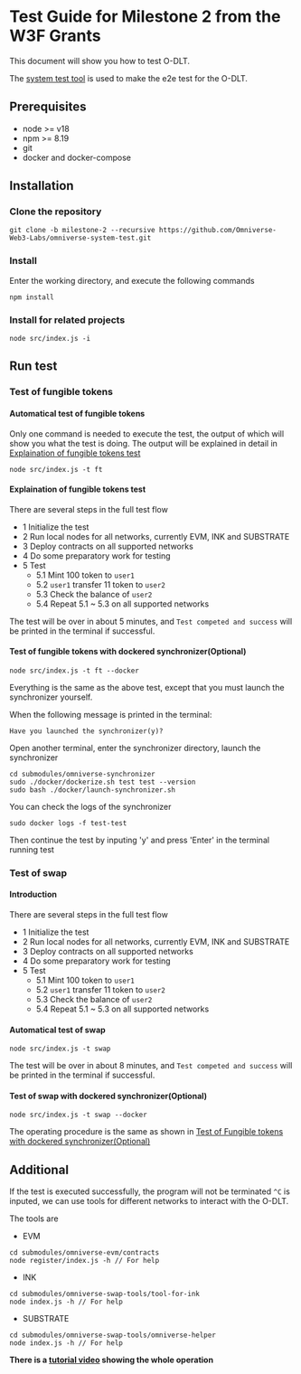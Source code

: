 # Test Guide for Milestone 2 from the W3F Grants

This document will show you how to test O-DLT.

The [system test tool](https://github.com/Omniverse-Web3-Labs/omniverse-system-test/tree/milestone-2) is used to make the e2e test for the O-DLT.

## Prerequisites

- node >= v18
- npm >= 8.19
- git
- docker and docker-compose

## Installation

### Clone the repository

```
git clone -b milestone-2 --recursive https://github.com/Omniverse-Web3-Labs/omniverse-system-test.git
```

### Install

Enter the working directory, and execute the following commands
```
npm install
```

### Install for related projects

```
node src/index.js -i
```

## Run test

### Test of fungible tokens

#### Automatical test of fungible tokens
Only one command is needed to execute the test, the output of which will show you what the test is doing. The output will be explained in detail in [Explaination of fungible tokens test](#explaination-of-fungible-tokens-test)

```
node src/index.js -t ft
```

#### Explaination of fungible tokens test

There are several steps in the full test flow  
- 1 Initialize the test
- 2 Run local nodes for all networks, currently EVM, INK and SUBSTRATE
- 3 Deploy contracts on all supported networks
- 4 Do some preparatory work for testing
- 5 Test
    - 5.1 Mint 100 token to `user1`
    - 5.2 `user1` transfer 11 token to `user2`
    - 5.3 Check the balance of `user2`
    - 5.4 Repeat 5.1 ~ 5.3 on all supported networks

The test will be over in about 5 minutes, and `Test competed and success` will be printed in the terminal if successful.

#### Test of fungible tokens with dockered synchronizer(Optional)
```
node src/index.js -t ft --docker
```

Everything is the same as the above test, except that you must launch the synchronizer yourself.

When the following message is printed in the terminal:
```
Have you launched the synchronizer(y)?
```

Open another terminal, enter the synchronizer directory, launch the synchronizer
```
cd submodules/omniverse-synchronizer
sudo ./docker/dockerize.sh test test --version
sudo bash ./docker/launch-synchronizer.sh
```

You can check the logs of the synchronizer
```
sudo docker logs -f test-test
```

Then continue the test by inputing 'y' and press 'Enter' in the terminal running test

### Test of swap

#### Introduction

There are several steps in the full test flow  
- 1 Initialize the test
- 2 Run local nodes for all networks, currently EVM, INK and SUBSTRATE
- 3 Deploy contracts on all supported networks
- 4 Do some preparatory work for testing
- 5 Test
    - 5.1 Mint 100 token to `user1`
    - 5.2 `user1` transfer 11 token to `user2`
    - 5.3 Check the balance of `user2`
    - 5.4 Repeat 5.1 ~ 5.3 on all supported networks

#### Automatical test of swap
```
node src/index.js -t swap
```

The test will be over in about 8 minutes, and `Test competed and success` will be printed in the terminal if successful.

#### Test of swap with dockered synchronizer(Optional)

```
node src/index.js -t swap --docker
```

The operating procedure is the same as shown in [Test of Fungible tokens with dockered synchronizer(Optional)](#test-of-fungible-tokens-with-dockered-synchronizer(Optional))

## Additional

If the test is executed successfully, the program will not be terminated `^C` is inputed, we can use tools for different networks to interact with the O-DLT.

The tools are
- EVM
```
cd submodules/omniverse-evm/contracts
node register/index.js -h // For help
```

- INK
```
cd submodules/omniverse-swap-tools/tool-for-ink
node index.js -h // For help
```

- SUBSTRATE
```
cd submodules/omniverse-swap-tools/omniverse-helper
node index.js -h // For help
```

**There is a [tutorial video]() showing the whole operation**